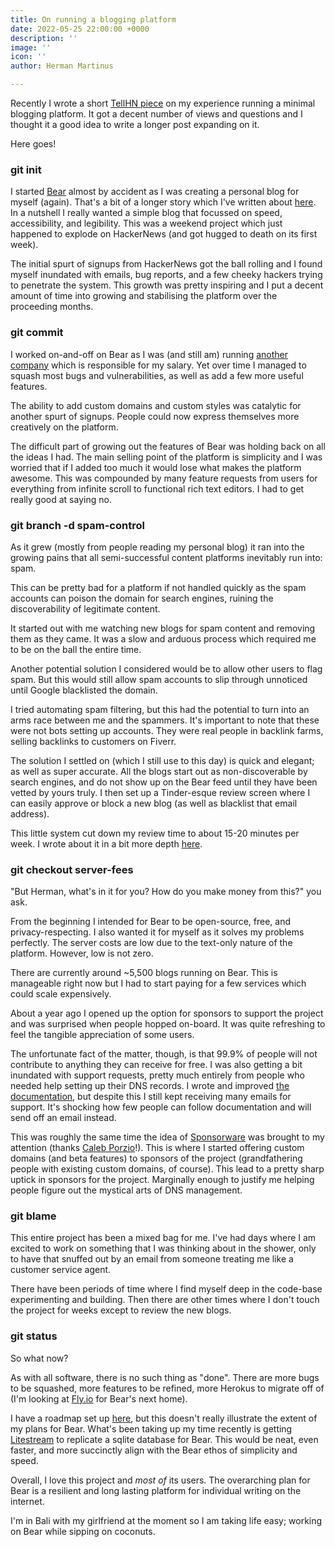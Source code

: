 ```yaml
---
title: On running a blogging platform
date: 2022-05-25 22:00:00 +0000
description: ''
image: ''
icon: ''
author: Herman Martinus

---
```

Recently I wrote a short [TellHN piece](https://news.ycombinator.com/item?id=31233600) on my experience running a minimal blogging platform. It got a decent number of views and questions and I thought it a good idea to write a longer post expanding on it.

Here goes!

### git init

I started [Bear](https://bearblog.dev/) almost by accident as I was creating a personal blog for myself (again). That's a bit of a longer story which I've written about [here](https://herman.bearblog.dev/the-hacker-news-hug/). In a nutshell I really wanted a simple blog that focussed on speed, accessibility, and legibility. This was a weekend project which just happened to explode on HackerNews (and got hugged to death on its first week).

The initial spurt of signups from HackerNews got the ball rolling and I found myself inundated with emails, bug reports, and a few cheeky hackers trying to penetrate the system. This growth was pretty inspiring and I put a decent amount of time into growing and stabilising the platform over the proceeding months.

### git commit

I worked on-and-off on Bear as I was (and still am) running [another company](https://justsketch.me/) which is responsible for my salary. Yet over time I managed to squash most bugs and vulnerabilities, as well as add a few more useful features.

The ability to add custom domains and custom styles was catalytic for another spurt of signups. People could now express themselves more creatively on the platform.

The difficult part of growing out the features of Bear was holding back on all the ideas I had. The main selling point of the platform is simplicity and I was worried that if I added too much it would lose what makes the platform awesome. This was compounded by many feature requests from users for everything from infinite scroll to functional rich text editors. I had to get really good at saying no.

### git branch -d spam-control

As it grew (mostly from people reading my personal blog) it ran into the growing pains that all semi-successful content platforms inevitably run into: spam.

This can be pretty bad for a platform if not handled quickly as the spam accounts can poison the domain for search engines, ruining the discoverability of legitimate content.

It started out with me watching new blogs for spam content and removing them as they came. It was a slow and arduous process which required me to be on the ball the entire time.

Another potential solution I considered would be to allow other users to flag spam. But this would still allow spam accounts to slip through unnoticed until Google blacklisted the domain.

I tried automating spam filtering, but this had the potential to turn into an arms race between me and the spammers. It's important to note that these were not bots setting up accounts. They were real people in backlink farms, selling backlinks to customers on Fiverr.

The solution I settled on (which I still use to this day) is quick and elegant; as well as super accurate. All the blogs start out as non-discoverable by search engines, and do not show up on the Bear feed until they have been vetted by yours truly. I then set up a Tinder-esque review screen where I can easily approve or block a new blog (as well as blacklist that email address).

This little system cut down my review time to about 15-20 minutes per week. I wrote about it in a bit more depth [here](https://herman.bearblog.dev/5-hours-to-15-minutes/).

### git checkout server-fees

"But Herman, what's in it for you? How do you make money from this?" you ask.

From the beginning I intended for Bear to be open-source, free, and privacy-respecting. I also wanted it for myself as it solves my problems perfectly. The server costs are low due to the text-only nature of the platform. However, low is not zero.

There are currently around \~5,500 blogs running on Bear. This is manageable right now but I had to start paying for a few services which could scale expensively.

About a year ago I opened up the option for sponsors to support the project and was surprised when people hopped on-board. It was quite refreshing to feel the tangible appreciation of some users.

The unfortunate fact of the matter, though, is that 99.9% of people will not contribute to anything they can receive for free. I was also getting a bit inundated with support requests, pretty much entirely from people who needed help setting up their DNS records. I wrote and improved [the documentation](https://github.com/HermanMartinus/bearblog/wiki/Custom-domains), but despite this I still kept receiving many emails for support. It's shocking how few people can follow documentation and will send off an email instead.

This was roughly the same time the idea of [Sponsorware](https://github.com/sponsorware/docs) was brought to my attention (thanks [Caleb Porzio](https://calebporzio.com/i-just-hit-dollar-100000yr-on-github-sponsors-heres-how-i-did-it)!). This is where I started offering custom domains (and beta features) to sponsors of the project (grandfathering people with existing custom domains, of course). This lead to a pretty sharp uptick in sponsors for the project. Marginally enough to justify me helping people figure out the mystical arts of DNS management.

### git blame

This entire project has been a mixed bag for me. I've had days where I am excited to work on something that I was thinking about in the shower, only to have that snuffed out by an email from someone treating me like a customer service agent.

There have been periods of time where I find myself deep in the code-base experimenting and building. Then there are other times where I don't touch the project for weeks except to review the new blogs.

### git status

So what now?

As with all software, there is no such thing as "done". There are more bugs to be squashed, more features to be refined, more Herokus to migrate off of (I'm looking at [Fly.io](https://fly.io/) for Bear's next home).

I have a roadmap set up [here](https://github.com/HermanMartinus/bearblog/wiki/Roadmap), but this doesn't really illustrate the extent of my plans for Bear. What's been taking up my time recently is getting [Litestream](https://litestream.io/) to replicate a sqlite database for Bear. This would be neat, even faster, and more succinctly align with the Bear ethos of simplicity and speed.

Overall, I love this project and _most of_ its users. The overarching plan for Bear is a resilient and long lasting platform for individual writing on the internet.

I'm in Bali with my girlfriend at the moment so I am taking life easy; working on Bear while sipping on coconuts.